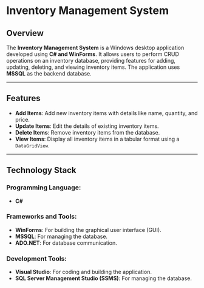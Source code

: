 # Inventory Management System

## Overview
The **Inventory Management System** is a Windows desktop application developed using **C# and WinForms**. It allows users to perform CRUD operations on an inventory database, providing features for adding, updating, deleting, and viewing inventory items. The application uses **MSSQL** as the backend database.

---

## Features
- **Add Items**: Add new inventory items with details like name, quantity, and price.
- **Update Items**: Edit the details of existing inventory items.
- **Delete Items**: Remove inventory items from the database.
- **View Items**: Display all inventory items in a tabular format using a `DataGridView`.

---

## Technology Stack
### Programming Language:
- **C#**

### Frameworks and Tools:
- **WinForms**: For building the graphical user interface (GUI).
- **MSSQL**: For managing the database.
- **ADO.NET**: For database communication.

### Development Tools:
- **Visual Studio**: For coding and building the application.
- **SQL Server Management Studio (SSMS)**: For managing the database.

